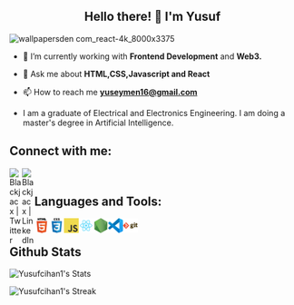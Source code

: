 <h2 align="center">Hello there! 🚀 I'm Yusuf</h2>


![wallpapersden com_react-4k_8000x3375](https://github.com/Yusufcihan1/Yusufcihan1/assets/50721899/53974f20-55b7-474a-af1d-aa2734f4327c)



- 👾  I’m currently working with **Frontend Development** and **Web3.**

- 💬  Ask me about **HTML,CSS,Javascript and React**

- 📫  How to reach me **yuseymen16@gmail.com**

- I am a graduate of Electrical and Electronics Engineering. I am doing a master's degree in Artificial Intelligence.

## Connect with me:

<img align="left" alt="Blackjacx | Twitter" width="22px" src="https://cdn.jsdelivr.net/npm/simple-icons@v3/icons/twitter.svg" />
<img align="left" alt="Blackjacx | LinkedIn" width="22px" src="https://cdn.jsdelivr.net/npm/simple-icons@v3/icons/linkedin.svg" />

<br />

## Languages and Tools:

<img align="left" alt="HTML" width="26px" src="https://raw.githubusercontent.com/github/explore/80688e429a7d4ef2fca1e82350fe8e3517d3494d/topics/html/html.png" />
<img align="left" alt="Css" width="26px" src="https://raw.githubusercontent.com/github/explore/78df643247d429f6cc873026c0622819ad797942/topics/css/css.png" />
<img align="left" alt="JavaScript" width="26px" src="https://raw.githubusercontent.com/github/explore/80688e429a7d4ef2fca1e82350fe8e3517d3494d/topics/javascript/javascript.png" />
<img align="left" alt="React" width="26px" src="https://raw.githubusercontent.com/github/explore/80688e429a7d4ef2fca1e82350fe8e3517d3494d/topics/react/react.png" />
<img align="left" alt="Node.js" width="26px" src="https://raw.githubusercontent.com/github/explore/80688e429a7d4ef2fca1e82350fe8e3517d3494d/topics/nodejs/nodejs.png" />
<img align="left" alt="Visual Studio Code" width="26px" src="https://raw.githubusercontent.com/github/explore/80688e429a7d4ef2fca1e82350fe8e3517d3494d/topics/visual-studio-code/visual-studio-code.png" />
<img align="left" alt="Git" width="26px" src="https://raw.githubusercontent.com/github/explore/80688e429a7d4ef2fca1e82350fe8e3517d3494d/topics/git/git.png" />


<br />

## Github Stats

![Yusufcihan1's Stats](https://github-readme-stats.vercel.app/api?username=Yusufcihan1&theme=vue-dark&show_icons=true&hide_border=true&count_private=true)    

![Yusufcihan1's Streak](https://github-readme-streak-stats.herokuapp.com/?user=Yusufcihan1&theme=vue-dark&hide_border=true)



  


